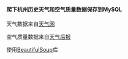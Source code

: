 #### 爬下杭州历史天气和空气质量数据保存到MySQL

天气数据来自[天气网](http://lishi.tianqi.com/hangzhou/201107.html)

空气质量数据来自[天气后报](http://www.tianqihoubao.com/aqi/hangzhou-201509.html)

使用[BeautifulSoup](http://www.crummy.com/software/BeautifulSoup/bs4/doc/index.zh.html)库
